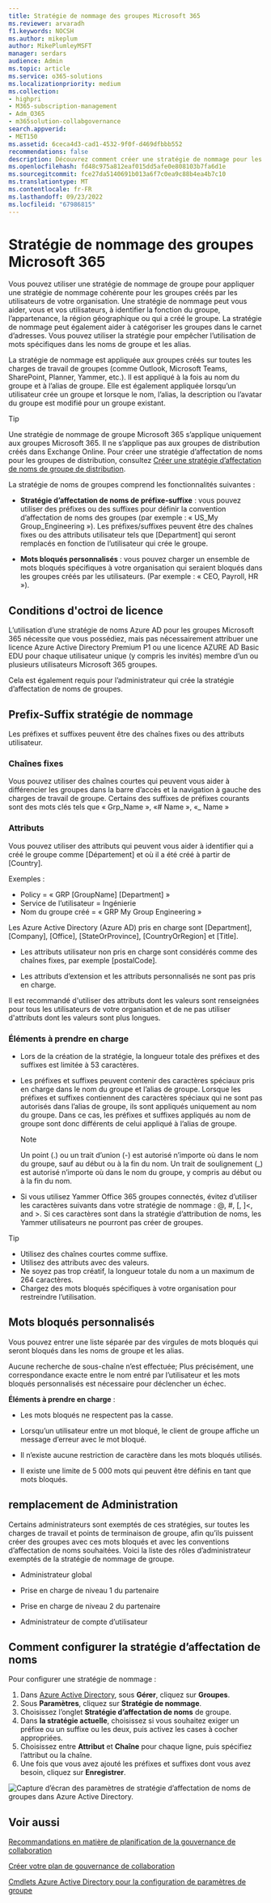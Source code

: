 ```yaml
---
title: Stratégie de nommage des groupes Microsoft 365
ms.reviewer: arvaradh
f1.keywords: NOCSH
ms.author: mikeplum
author: MikePlumleyMSFT
manager: serdars
audience: Admin
ms.topic: article
ms.service: o365-solutions
ms.localizationpriority: medium
ms.collection:
- highpri
- M365-subscription-management
- Adm_O365
- m365solution-collabgovernance
search.appverid:
- MET150
ms.assetid: 6ceca4d3-cad1-4532-9f0f-d469dfbbb552
recommendations: false
description: Découvrez comment créer une stratégie de nommage pour les groupes Microsoft 365.
ms.openlocfilehash: fd48c975a812eaf015dd5afe0e808103b7fa6d1e
ms.sourcegitcommit: fce27da5140691b013a6f7c0ea9c88b4ea4b7c10
ms.translationtype: MT
ms.contentlocale: fr-FR
ms.lasthandoff: 09/23/2022
ms.locfileid: "67986815"
---
```

# <a name="microsoft-365-groups-naming-policy"></a>Stratégie de nommage des groupes Microsoft 365

Vous pouvez utiliser une stratégie de nommage de groupe pour appliquer une stratégie de nommage cohérente pour les groupes créés par les utilisateurs de votre organisation. Une stratégie de nommage peut vous aider, vous et vos utilisateurs, à identifier la fonction du groupe, l’appartenance, la région géographique ou qui a créé le groupe. La stratégie de nommage peut également aider à catégoriser les groupes dans le carnet d’adresses. Vous pouvez utiliser la stratégie pour empêcher l’utilisation de mots spécifiques dans les noms de groupe et les alias.

La stratégie de nommage est appliquée aux groupes créés sur toutes les charges de travail de groupes (comme Outlook, Microsoft Teams, SharePoint, Planner, Yammer, etc.). Il est appliqué à la fois au nom du groupe et à l’alias de groupe. Elle est également appliquée lorsqu’un utilisateur crée un groupe et lorsque le nom, l’alias, la description ou l’avatar du groupe est modifié pour un groupe existant.

> [!TIP]
> Une stratégie de nommage de groupe Microsoft 365 s’applique uniquement aux groupes Microsoft 365. Il ne s’applique pas aux groupes de distribution créés dans Exchange Online. Pour créer une stratégie d’affectation de noms pour les groupes de distribution, consultez [Créer une stratégie d’affectation de noms de groupe de distribution](/exchange/recipients-in-exchange-online/manage-distribution-groups/create-group-naming-policy).

La stratégie de noms de groupes comprend les fonctionnalités suivantes :

- **Stratégie d’affectation de noms de préfixe-suffixe** : vous pouvez utiliser des préfixes ou des suffixes pour définir la convention d’affectation de noms des groupes (par exemple : « US\_My Group\_Engineering »). Les préfixes/suffixes peuvent être des chaînes fixes ou des attributs utilisateur tels que [Department] qui seront remplacés en fonction de l’utilisateur qui crée le groupe.

- **Mots bloqués personnalisés** : vous pouvez charger un ensemble de mots bloqués spécifiques à votre organisation qui seraient bloqués dans les groupes créés par les utilisateurs. (Par exemple : « CEO, Payroll, HR »).

## <a name="licensing-requirements"></a>Conditions d'octroi de licence

L’utilisation d’une stratégie de noms Azure AD pour les groupes Microsoft 365 nécessite que vous possédiez, mais pas nécessairement attribuer une licence Azure Active Directory Premium P1 ou une licence AZURE AD Basic EDU pour chaque utilisateur unique (y compris les invités) membre d’un ou plusieurs utilisateurs Microsoft 365 groupes.

Cela est également requis pour l’administrateur qui crée la stratégie d’affectation de noms de groupes.

## <a name="prefix-suffix-naming-policy"></a>Prefix-Suffix stratégie de nommage

Les préfixes et suffixes peuvent être des chaînes fixes ou des attributs utilisateur.

### <a name="fixed-strings"></a>Chaînes fixes

Vous pouvez utiliser des chaînes courtes qui peuvent vous aider à différencier les groupes dans la barre d’accès et la navigation à gauche des charges de travail de groupe. Certains des suffixes de préfixes courants sont des mots clés tels que « Grp\_Name », «\# Name », «\_ Name »

### <a name="attributes"></a>Attributs

Vous pouvez utiliser des attributs qui peuvent vous aider à identifier qui a créé le groupe comme [Département] et où il a été créé à partir de [Country].

Exemples :

- Policy = « GRP [GroupName] [Department] »
- Service de l’utilisateur = Ingénierie
- Nom du groupe créé = « GRP My Group Engineering »

Les Azure Active Directory (Azure AD) pris en charge sont [Department], [Company], [Office], [StateOrProvince], [CountryOrRegion] et [Title].

- Les attributs utilisateur non pris en charge sont considérés comme des chaînes fixes, par exemple [postalCode].

- Les attributs d’extension et les attributs personnalisés ne sont pas pris en charge.

Il est recommandé d'utiliser des attributs dont les valeurs sont renseignées pour tous les utilisateurs de votre organisation et de ne pas utiliser d'attributs dont les valeurs sont plus longues.

### <a name="things-to-look-out-for"></a>Éléments à prendre en charge

- Lors de la création de la stratégie, la longueur totale des préfixes et des suffixes est limitée à 53 caractères.

- Les préfixes et suffixes peuvent contenir des caractères spéciaux pris en charge dans le nom du groupe et l’alias de groupe. Lorsque les préfixes et suffixes contiennent des caractères spéciaux qui ne sont pas autorisés dans l’alias de groupe, ils sont appliqués uniquement au nom du groupe. Dans ce cas, les préfixes et suffixes appliqués au nom de groupe sont donc différents de celui appliqué à l’alias de groupe.

  > [!NOTE]
  > Un point (.) ou un trait d’union (-) est autorisé n’importe où dans le nom du groupe, sauf au début ou à la fin du nom. Un trait de soulignement (_) est autorisé n’importe où dans le nom du groupe, y compris au début ou à la fin du nom.

- Si vous utilisez Yammer Office 365 groupes connectés, évitez d’utiliser les caractères suivants dans votre stratégie de nommage : @, \#, \[, \]\<, and \>. Si ces caractères sont dans la stratégie d’attribution de noms, les Yammer utilisateurs ne pourront pas créer de groupes.

> [!Tip]
> - Utilisez des chaînes courtes comme suffixe.
> - Utilisez des attributs avec des valeurs.
> - Ne soyez pas trop créatif, la longueur totale du nom a un maximum de 264 caractères.
> - Chargez des mots bloqués spécifiques à votre organisation pour restreindre l’utilisation.

## <a name="custom-blocked-words"></a>Mots bloqués personnalisés

Vous pouvez entrer une liste séparée par des virgules de mots bloqués qui seront bloqués dans les noms de groupe et les alias.

Aucune recherche de sous-chaîne n’est effectuée; Plus précisément, une correspondance exacte entre le nom entré par l’utilisateur et les mots bloqués personnalisés est nécessaire pour déclencher un échec.

**Éléments à prendre en charge** :

- Les mots bloqués ne respectent pas la casse.

- Lorsqu’un utilisateur entre un mot bloqué, le client de groupe affiche un message d’erreur avec le mot bloqué.

- Il n’existe aucune restriction de caractère dans les mots bloqués utilisés.

- Il existe une limite de 5 000 mots qui peuvent être définis en tant que mots bloqués.

## <a name="admin-override"></a>remplacement de Administration

Certains administrateurs sont exemptés de ces stratégies, sur toutes les charges de travail et points de terminaison de groupe, afin qu’ils puissent créer des groupes avec ces mots bloqués et avec les conventions d’affectation de noms souhaitées. Voici la liste des rôles d’administrateur exemptés de la stratégie de nommage de groupe.

- Administrateur global

- Prise en charge de niveau 1 du partenaire

- Prise en charge de niveau 2 du partenaire

- Administrateur de compte d’utilisateur

## <a name="how-to-set-up-the-naming-policy"></a>Comment configurer la stratégie d’affectation de noms

Pour configurer une stratégie de nommage :

1. Dans [Azure Active Directory](https://aad.portal.azure.com), sous **Gérer**, cliquez sur **Groupes**.
2. Sous **Paramètres**, cliquez sur **Stratégie de nommage**.
3. Choisissez l’onglet **Stratégie d’affectation de noms** de groupe.
4. Dans **la stratégie actuelle**, choisissez si vous souhaitez exiger un préfixe ou un suffixe ou les deux, puis activez les cases à cocher appropriées.
5. Choisissez entre **Attribut** et **Chaîne** pour chaque ligne, puis spécifiez l’attribut ou la chaîne.
6. Une fois que vous avez ajouté les préfixes et suffixes dont vous avez besoin, cliquez sur **Enregistrer**.

![Capture d’écran des paramètres de stratégie d’affectation de noms de groupes dans Azure Active Directory.](../media/groups-naming-policy-azure.png)

## <a name="related-topics"></a>Voir aussi

[Recommandations en matière de planification de la gouvernance de collaboration](collaboration-governance-overview.md#collaboration-governance-planning-recommendations)

[Créer votre plan de gouvernance de collaboration](collaboration-governance-first.md)

[Cmdlets Azure Active Directory pour la configuration de paramètres de groupe](/azure/active-directory/enterprise-users/groups-settings-cmdlets)